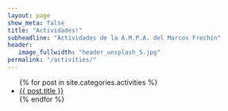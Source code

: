 ```yaml
---
layout: page
show_meta: false
title: "Actividades!"
subheadline: "Actividades de la A.M.P.A. del Marcos Frechín"
header:
   image_fullwidth: "header_unsplash_5.jpg"
permalink: "/activities/"
---
```

<ul>
    {% for post in site.categories.activities %}
    <li>
        <a href="{{ site.url }}{{ site.baseurl }}{{ post.url }}">{{ post.title }}</a>
    </li>
    {% endfor %}
</ul>

